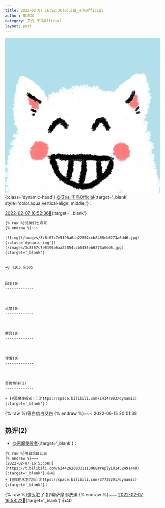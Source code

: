 ```yaml
---
title: 2022-02-07 16:52:36(0)艾白_千鸟Official
author: 御坂IO
category: 艾白_千鸟Official
layout: post
---
```


![img](/images/9ae8b9445fd0665cc014d9080156a45271be73c6.jpg){:class='dynamic-head'}
[@艾白_千鸟Official](https://space.bilibili.com/334537711/dynamic){:target='_blank' style='color:aqua;vertical-align: middle;'}：

[2022-02-07 16:52:36🔗](https://t.bilibili.com/624426208331113968){:target='_blank'}

~~~
{% raw %}兄弟们七点来
{% endraw %}~~~

[![img](/images/3c8f67c7e5196a6aa22854ccb8455eb6273a0dd6.jpg){:class='dynamic-img'}](/images/3c8f67c7e5196a6aa22854ccb8455eb6273a0dd6.jpg){:target='_blank'}


↪️0 💬103 👍505


回复(0)
-------------



点赞(0)
-------------



置顶(0)
-------------



转发(0)
-------------



首页热评(1)
-------------

+ [@恶魔使役者：](https://space.bilibili.com/14147883/dynamic){:target='_blank'}：
~~~
{% raw %}等白信白艾白
{% endraw %}~~~
2022-06-15 20:01:38


热评(2)
-------------

+ [@恶魔使役者](https://space.bilibili.com/14147883/dynamic){:target='_blank'}：
~~~
{% raw %}等白信白艾白
{% endraw %}~~~
[2022-02-07 16:53:58🔗](https://t.bilibili.com/624426208331113968#reply101452491440){:target='_blank'} 👍41
+ [@你在木卫六吗](https://space.bilibili.com/37735291/dynamic){:target='_blank'}：
~~~
{% raw %}这么脏了    扣1帮萨摩耶洗澡
{% endraw %}~~~
[2022-02-07 16:58:22🔗](https://t.bilibili.com/624426208331113968#reply101452963280){:target='_blank'} 👍40


